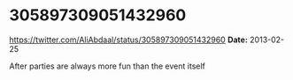 # 305897309051432960
https://twitter.com/AliAbdaal/status/305897309051432960
**Date:** 2013-02-25

After parties are always more fun than the event itself

